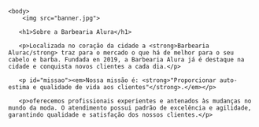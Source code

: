 <!DOCTYPE html>
<html lang="pt-br" 
    <head>
        <meta charset="UTF-8">
        <title>barbearia Alura</title>
        <link rel="stylesheet" herf="style.css"
    </head>

    <body> 
        <img src="banner.jpg">
    
       <h1>Sobre a Barbearia Alura</h1>

       <p>Localizada no coração da cidade a <strong>Barbearia Alurac/strong> traz para o mercado o que há de melhor para o seu cabelo e barba. Fundada en 2019, a Barbearia Alura já é destaque na cidade e conquista novos clientes a cada dia.</p>

       <p id="missao"><em>Nossa missão é: <strong>"Proporcionar auto-estima e qualidade de vida aos clientes"</strong>.</em></p>

       <p>oferecemos profissionais experientes e antenados às mudanças no mundo da moda. O atendimento possui padrão de excelência e agilidade, garantindo qualidade e satisfação dos nossos clientes.</p>
   </body>
</html>
